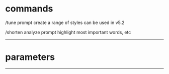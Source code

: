 
# commands

/tune prompt
create a range of styles
can be used in v5.2

/shorten
analyze prompt
highlight most important words, etc

---

# parameters

---

